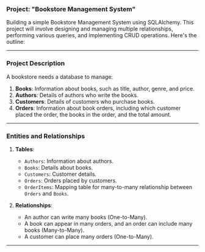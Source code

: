### **Project: "Bookstore Management System"**

Building a simple Bookstore Management System using SQLAlchemy. This project will involve designing and managing multiple relationships, performing various queries, and implementing CRUD operations. Here's the outline:

---

### **Project Description**

A bookstore needs a database to manage:

1. **Books**: Information about books, such as title, author, genre, and price.
2. **Authors**: Details of authors who write the books.
3. **Customers**: Details of customers who purchase books.
4. **Orders**: Information about book orders, including which customer placed the order, the books in the order, and the total amount.

---

### **Entities and Relationships**

1. **Tables**:

   * `Authors`: Information about authors.
   * `Books`: Details about books.
   * `Customers`: Customer details.
   * `Orders`: Orders placed by customers.
   * `OrderItems`: Mapping table for many-to-many relationship between `Orders` and `Books`.

2. **Relationships**:

   * An author can write many books (One-to-Many).
   * A book can appear in many orders, and an order can include many books (Many-to-Many).
   * A customer can place many orders (One-to-Many).

---
